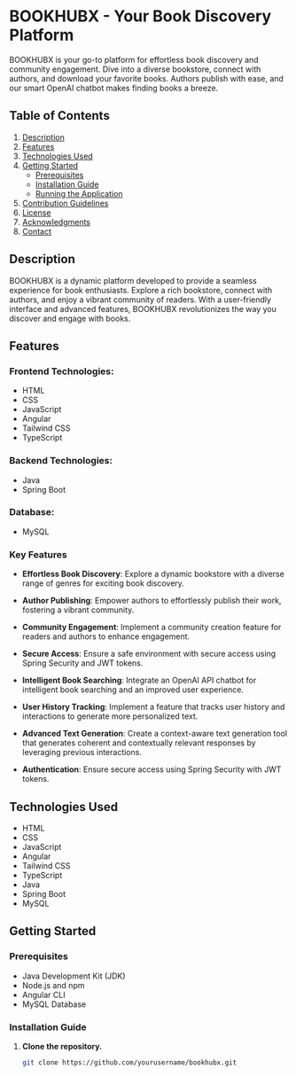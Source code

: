 # BOOKHUBX - Your Book Discovery Platform

BOOKHUBX is your go-to platform for effortless book discovery and community engagement. Dive into a diverse bookstore, connect with authors, and download your favorite books. Authors publish with ease, and our smart OpenAI chatbot makes finding books a breeze.

## Table of Contents

1. [Description](#description)
2. [Features](#features)
3. [Technologies Used](#technologies-used)
4. [Getting Started](#getting-started)
   - [Prerequisites](#prerequisites)
   - [Installation Guide](#installation-guide)
   - [Running the Application](#running-the-application)
5. [Contribution Guidelines](#contribution-guidelines)
6. [License](#license)
7. [Acknowledgments](#acknowledgments)
8. [Contact](#contact)

## Description

BOOKHUBX is a dynamic platform developed to provide a seamless experience for book enthusiasts. Explore a rich bookstore, connect with authors, and enjoy a vibrant community of readers. With a user-friendly interface and advanced features, BOOKHUBX revolutionizes the way you discover and engage with books.

## Features

### Frontend Technologies:
- HTML
- CSS
- JavaScript
- Angular
- Tailwind CSS
- TypeScript

### Backend Technologies:
- Java
- Spring Boot

### Database:
- MySQL

### Key Features

- **Effortless Book Discovery**: Explore a dynamic bookstore with a diverse range of genres for exciting book discovery.

- **Author Publishing**: Empower authors to effortlessly publish their work, fostering a vibrant community.

- **Community Engagement**: Implement a community creation feature for readers and authors to enhance engagement.

- **Secure Access**: Ensure a safe environment with secure access using Spring Security and JWT tokens.

- **Intelligent Book Searching**: Integrate an OpenAI API chatbot for intelligent book searching and an improved user experience.

- **User History Tracking**: Implement a feature that tracks user history and interactions to generate more personalized text.

- **Advanced Text Generation**: Create a context-aware text generation tool that generates coherent and contextually relevant responses by leveraging previous interactions.

- **Authentication**: Ensure secure access using Spring Security with JWT tokens.

## Technologies Used

- HTML
- CSS
- JavaScript
- Angular
- Tailwind CSS
- TypeScript
- Java
- Spring Boot
- MySQL

## Getting Started

### Prerequisites

- Java Development Kit (JDK)
- Node.js and npm
- Angular CLI
- MySQL Database

### Installation Guide

1. **Clone the repository.**
   ```bash
   git clone https://github.com/yourusername/bookhubx.git
